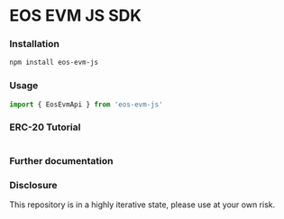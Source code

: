 # EOS EVM JS SDK

### Installation
```bash
npm install eos-evm-js
```

### Usage
```js
import { EosEvmApi } from 'eos-evm-js'
```

### ERC-20 Tutorial
```js

```

### Further documentation

### Disclosure
This repository is in a highly iterative state, please use at your own risk.